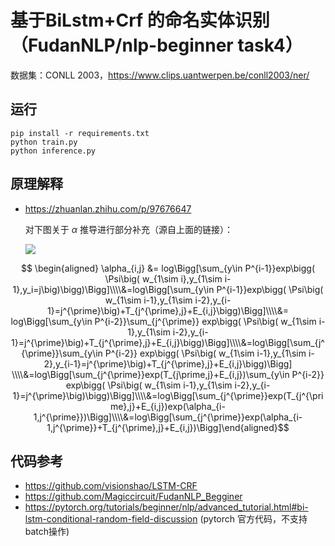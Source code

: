 # 基于BiLstm+Crf 的命名实体识别（FudanNLP/nlp-beginner task4）

数据集：CONLL 2003，https://www.clips.uantwerpen.be/conll2003/ner/

## 运行

```shell
pip install -r requirements.txt
python train.py
python inference.py
```

## 原理解释

+ https://zhuanlan.zhihu.com/p/97676647

  对下图关于 $\alpha$ 推导进行部分补充（源自上面的链接）：

  ![](https://pic3.zhimg.com/80/v2-2bd7ca4c856a086843b7145b537eaf2e_1440w.jpg)

$$ \begin{aligned} \alpha_{i,j} &= log\Bigg[\sum_{y\in P^{i-1}}exp\bigg( \Psi\big( w_{1\sim i},y_{1\sim i-1},y_i=j\big)\bigg)\Bigg]\\\\&=log\Bigg[\sum_{y\in P^{i-1}}exp\bigg( \Psi\big( w_{1\sim i-1},y_{1\sim i-2},y_{i-1}=j^{\prime}\big)+T_{j^{\prime},j}+E_{i,j}\bigg)\Bigg]\\\\&= log\Bigg[\sum_{y\in P^{i-2}}\sum_{j^{\prime}} exp\bigg( \Psi\big( w_{1\sim i-1},y_{1\sim i-2},y_{i-1}=j^{\prime}\big)+T_{j^{\prime},j}+E_{i,j}\bigg)\Bigg]\\\\&=log\Bigg[\sum_{j^{\prime}}\sum_{y\in P^{i-2}} exp\bigg( \Psi\big( w_{1\sim i-1},y_{1\sim i-2},y_{i-1}=j^{\prime}\big)+T_{j^{\prime},j}+E_{i,j}\bigg)\Bigg] \\\\&=log\Bigg[\sum_{j^{\prime}}exp(T_{j\prime,j}+E_{i,j})\sum_{y\in P^{i-2}} exp\bigg( \Psi\big( w_{1\sim i-1},y_{1\sim i-2},y_{i-1}=j^{\prime}\big)\bigg)\Bigg]\\\\&=log\Bigg[\sum_{j^{\prime}}exp(T_{j^{\prime},j}+E_{i,j})exp(\alpha_{i-1,j^{\prime}})\Bigg]\\\\&=log\Bigg[\sum_{j^{\prime}}exp(\alpha_{i-1,j^{\prime}}+T_{j^{\prime},j}+E_{i,j})\Bigg]\end{aligned}$$



  

  ## 代码参考

  * https://github.com/visionshao/LSTM-CRF
  * https://github.com/Magiccircuit/FudanNLP_Begginer
  * https://pytorch.org/tutorials/beginner/nlp/advanced_tutorial.html#bi-lstm-conditional-random-field-discussion (pytorch 官方代码，不支持 batch操作)



